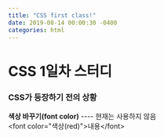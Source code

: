 ```yaml
---
title: "CSS first class!"
date: 2019-08-14 00:00:30 -0400
categories: html
---
```

<h1>CSS 1일차 스터디</h1>
<h3>CSS가 등장하기 전의 상황</h3>
<p><strong>색상 바꾸기(font color)</strong> ---- 현재는 사용하지 않음<br>
&#60font color="색상(red)"&#62내용&#60/font&#62</p>
